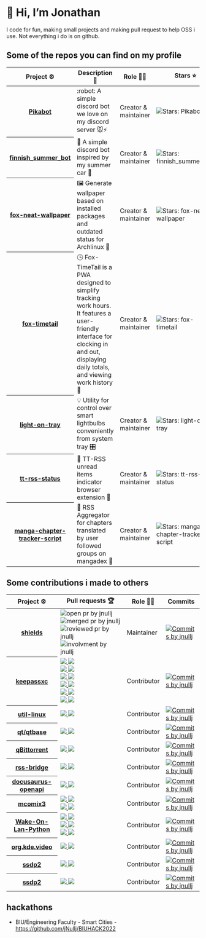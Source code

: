 # 👋 Hi, I’m Jonathan

I code for fun, making small projects and making pull request to help OSS i use.
Not everything i do is on github.

## Some of the repos you can find on my profile
<table width="100%">
	<thead>
		<th span="col">Project ⚙️</th>
		<th span="col">Description 📝</th>
		<th span="col">Role 👷‍♂️</th>
		<th span="col">Stars ⭐</th>
	</thead>
	<tbody>
		<tr>
			<th span="row"><a href="https://github.com/jNullj/Pikabot">Pikabot</a></th>
			<td>:robot: A simple discord bot we love on my discord server 🐭⚡</td>
			<td>Creator & maintainer</td>
			<td><img alt="Stars: Pikabot" src="https://img.shields.io/github/stars/jNullj/Pikabot" /></td>
		</tr>
		<tr>
			<th span="row"><a href="https://github.com/jNullj/finnish_summer_bot">finnish_summer_bot</a></th>
			<td> 🤖 A simple discord bot inspired by my summer car 🚙</td>
			<td>Creator & maintainer</td>
			<td><img alt="Stars: finnish_summer_bot" src="https://img.shields.io/github/stars/jNullj/finnish_summer_bot" /></td>
		</tr>
    <tr>
			<th span="row"><a href="https://github.com/jNullj/fox-neat-wallpaper">fox-neat-wallpaper</a></th>
			<td> 🖼️ Generate wallpaper based on installed packages and outdated status for Archlinux 🐧 </td>
			<td>Creator & maintainer</td>
			<td><img alt="Stars: fox-neat-wallpaper" src="https://img.shields.io/github/stars/jNullj/fox-neat-wallpaper" /></td>
		</tr>
		<tr>
			<th span="row"><a href="https://github.com/jNullj/fox-timetail">fox-timetail</a></th>
			<td> 🕒 Fox-TimeTail is a PWA designed to simplify tracking work hours. It features a user-friendly interface for clocking in and out, displaying daily totals, and viewing work history 🦊 </td>
			<td>Creator & maintainer</td>
			<td><img alt="Stars: fox-timetail" src="https://img.shields.io/github/stars/jNullj/fox-timetail" /></td>
		</tr>
		<tr>
			<th span="row"><a href="https://github.com/jNullj/light-on-tray">light-on-tray</a></th>
			<td> 💡 Utility for control over smart lightbulbs conveniently from system tray 🎛️ </td>
			<td>Creator & maintainer</td>
			<td><img alt="Stars: light-on-tray" src="https://img.shields.io/github/stars/jNullj/light-on-tray" /></td>
		</tr>
		    <tr>
			<th span="row"><a href="https://github.com/jNullj/tt-rss-status">tt-rss-status</a></th>
			<td> 📰 TT-RSS unread items indicator browser extension 🔌 </td>
			<td>Creator & maintainer</td>
			<td><img alt="Stars: tt-rss-status" src="https://img.shields.io/github/stars/jNullj/tt-rss-status" /></td>
		</tr>
    <tr>
			<th span="row"><a href="https://github.com/jNullj/manga-chapter-tracker-script">manga-chapter-tracker-script</a></th>
			<td> 📰 RSS Aggregator for chapters translated by user followed groups on mangadex 🗾 </td>
			<td>Creator & maintainer</td>
			<td><img alt="Stars: manga-chapter-tracker-script" src="https://img.shields.io/github/stars/jNullj/manga-chapter-tracker-script" /></td>
		</tr>
	</tbody>
</table>

## Some contributions i made to others
<table width="100%">
	<thead>
		<th span="col">Project ⚙️</th>
		<th span="col">Pull requests 🏆</th>
		<th span="col">Role 👷‍♂️</th>
		<th span="col">Commits</th>
	</thead>
	<tbody>
		<tr>
			<th span="row"><a href="https://github.com/badges/shields">shields</a></th>
			<td>
				<img alt="open pr by jnullj" src="https://img.shields.io/github/issues-search?query=repo%3Abadges%2Fshields%20is%3Aopen%20is%3Apr%20author%3Ajnullj%20&label=open%20pr%20by%20jnullj&color=green">
				<img alt="merged pr by jnullj" src="https://img.shields.io/github/issues-search?query=repo%3Abadges%2Fshields%20is%3Apr%20author%3Ajnullj%20is%3Amerged&label=merged%20pr%20by%20jnullj&color=purple">
				<img alt="reviewed pr by jnullj" src="https://img.shields.io/github/issues-search?query=repo%3Abadges%2Fshields%20is%3Apr%20reviewed-by%3Ajnullj%20-author%3Ajnullj&label=pr%20reviewed%20by%20jnullj">
				<img alt="involvment by jnullj" src="https://img.shields.io/github/issues-search?query=repo%3Abadges%2Fshields%20involves%3Ajnullj&label=involvment%20by%20jnullj">
			</td>
			<td>Maintainer</td>
			<td><a href="https://github.com/badges/shields/commits?author=jnullj"><img alt="Commits by jnullj" src="https://img.shields.io/github/commit-activity/t/badges/shields?authorFilter=jnullj" /></a></td>
		</tr>
		<tr>
			<th span="row"><a href="https://github.com/keepassxreboot/keepassxc">keepassxc</a></th>
			<td>
				<a href="https://github.com/keepassxreboot/keepassxc/pull/8782">
					<img src="https://img.shields.io/github/pulls/detail/state/keepassxreboot/keepassxc/8782">
					<img src="https://img.shields.io/github/pulls/detail/title/keepassxreboot/keepassxc/8782?label=">
				</a><br>
				<a href="https://github.com/keepassxreboot/keepassxc/pull/9101">
					<img src="https://img.shields.io/github/pulls/detail/state/keepassxreboot/keepassxc/9101">
					<img src="https://img.shields.io/github/pulls/detail/title/keepassxreboot/keepassxc/9101?label=">
				</a><br>
				<a href="https://github.com/keepassxreboot/keepassxc/pull/9162">
					<img src="https://img.shields.io/github/pulls/detail/state/keepassxreboot/keepassxc/9162">
					<img src="https://img.shields.io/github/pulls/detail/title/keepassxreboot/keepassxc/9162?label=">
				</a><br>
				<a href="https://github.com/keepassxreboot/keepassxc/pull/9100">
					<img src="https://img.shields.io/github/pulls/detail/state/keepassxreboot/keepassxc/9100">
					<img src="https://img.shields.io/github/pulls/detail/title/keepassxreboot/keepassxc/9100?label=">
				</a><br>
				<a href="https://github.com/keepassxreboot/keepassxc/pull/9176">
					<img src="https://img.shields.io/github/pulls/detail/state/keepassxreboot/keepassxc/9176">
					<img src="https://img.shields.io/github/pulls/detail/title/keepassxreboot/keepassxc/9176?label=">
				</a><br>
				<a href="https://github.com/keepassxreboot/keepassxc/pull/9755">
					<img src="https://img.shields.io/github/pulls/detail/state/keepassxreboot/keepassxc/9755">
					<img src="https://img.shields.io/github/pulls/detail/title/keepassxreboot/keepassxc/9755?label=">
				</a><br>
			</td>
			<td>Contributor</td>
			<td><a href="https://github.com/keepassxreboot/keepassxc/commits?author=jnullj"><img alt="Commits by jnullj" src="https://img.shields.io/github/commit-activity/t/keepassxreboot/keepassxc?authorFilter=jnullj" /></a></td>
		</tr>
		<tr>
			<th span="row"><a href="https://github.com/util-linux/util-linux">util-linux</a></th>
			<td>
				<a href="https://github.com/util-linux/util-linux/pull/3015">
					<img src="https://img.shields.io/github/pulls/detail/state/util-linux/util-linux/3015">
					<img src="https://img.shields.io/github/pulls/detail/title/util-linux/util-linux/3015?label=">
				</a><br>
			</td>
			<td>Contributor</td>
			<td><a href="https://github.com/util-linux/util-linux/commits?author=jnullj"><img alt="Commits by jnullj" src="https://img.shields.io/github/commit-activity/t/util-linux/util-linux?authorFilter=jnullj" /></a></td>
		</tr>
		<tr>
			<th span="row"><a href="https://github.com/qt/qtbase">qt/qtbase</a></th>
			<td>
				<a href="https://codereview.qt-project.org/c/qt/qtbase/+/499609">
					<img src="https://img.shields.io/gerrit/499609?baseUrl=https%3A%2F%2Fcodereview.qt-project.org">
					<img src="https://img.shields.io/badge/Add%20StateLocation%20%26%20GenericStateLocation%20to%20StandardLocation-blue">
				</a><br>
			</td>
			<td>Contributor</td>
			<td><a href="https://github.com/qt/qtbase/commits?author=jnullj"><img alt="Commits by jnullj" src="https://img.shields.io/github/commit-activity/t/qt/qtbase?authorFilter=jnullj" /></a></td>
		</tr>
		<tr>
			<th span="row"><a href="https://github.com/qbittorrent/qBittorrent/">qBittorrent</a></th>
			<td>
				<a href="https://github.com/qbittorrent/qBittorrent/pull/19801">
					<img src="https://img.shields.io/github/pulls/detail/state/qbittorrent/qBittorrent/19801">
					<img src="https://img.shields.io/github/pulls/detail/title/qbittorrent/qBittorrent/19801?label=">
				</a><br>
			</td>
			<td>Contributor</td>
			<td><a href="https://github.com/qbittorrent/qBittorrent/commits?author=jnullj"><img alt="Commits by jnullj" src="https://img.shields.io/github/commit-activity/t/qbittorrent/qBittorrent?authorFilter=jnullj" /></a></td>
		</tr>
		<tr>
			<th span="row"><a href="https://github.com/RSS-Bridge/rss-bridge">rss-bridge</a></th>
			<td>
				<a href="https://github.com/RSS-Bridge/rss-bridge/pull/2417">
					<img src="https://img.shields.io/github/pulls/detail/state/RSS-Bridge/rss-bridge/2417">
					<img src="https://img.shields.io/github/pulls/detail/title/RSS-Bridge/rss-bridge/2417?label=">
				</a><br>
			</td>
			<td>Contributor</td>
			<td><a href="https://github.com/RSS-Bridge/rss-bridge/commits?author=jnullj"><img alt="Commits by jnullj" src="https://img.shields.io/github/commit-activity/t/RSS-Bridge/rss-bridge?authorFilter=jnullj" /></a></td>
		</tr>
		<tr>
			<th span="row"><a href="https://github.com/cloud-annotations/docusaurus-openapi">docusaurus-openapi</a></th>
			<td>
				<a href="https://github.com/cloud-annotations/docusaurus-openapi/pull/261">
					<img src="https://img.shields.io/github/pulls/detail/state/cloud-annotations/docusaurus-openapi/261">
					<img src="https://img.shields.io/github/pulls/detail/title/cloud-annotations/docusaurus-openapi/261?label=">
				</a><br>
			</td>
			<td>Contributor</td>
			<td><a href="https://github.com/cloud-annotations/docusaurus-openapi/commits?author=jnullj"><img alt="Commits by jnullj" src="https://img.shields.io/github/commit-activity/t/cloud-annotations/docusaurus-openapi?authorFilter=jnullj" /></a></td>
		</tr>
		<tr>
			<th span="row"><a href="https://github.com/multiSnow/mcomix3">mcomix3</a></th>
			<td>
				<a href="https://github.com/multiSnow/mcomix3/pull/132">
					<img src="https://img.shields.io/github/pulls/detail/state/multiSnow/mcomix3/132">
					<img src="https://img.shields.io/github/pulls/detail/title/multiSnow/mcomix3/132?label=">
				</a><br>
				<a href="https://github.com/multiSnow/mcomix3/pull/136">
					<img src="https://img.shields.io/github/pulls/detail/state/multiSnow/mcomix3/136">
					<img src="https://img.shields.io/github/pulls/detail/title/multiSnow/mcomix3/136?label=">
				</a><br>
			</td>
			<td>Contributor</td>
			<td><a href="https://github.com/multiSnow/mcomix3/commits?author=jnullj"><img alt="Commits by jnullj" src="https://img.shields.io/github/commit-activity/t/multiSnow/mcomix3?authorFilter=jnullj" /></a></td>
		</tr>
		<tr>
			<th span="row"><a href="https://github.com/bentasker/Wake-On-Lan-Python">Wake-On-Lan-Python</a></th>
			<td>
				<a href="https://github.com/bentasker/Wake-On-Lan-Python/pull/2">
					<img src="https://img.shields.io/github/pulls/detail/state/bentasker/Wake-On-Lan-Python/2">
					<img src="https://img.shields.io/github/pulls/detail/title/bentasker/Wake-On-Lan-Python/2?label=">
				</a><br>
				<a href="https://github.com/bentasker/Wake-On-Lan-Python/pull/3">
					<img src="https://img.shields.io/github/pulls/detail/state/bentasker/Wake-On-Lan-Python/3">
					<img src="https://img.shields.io/github/pulls/detail/title/bentasker/Wake-On-Lan-Python/3?label=">
				</a><br>
				<a href="https://github.com/bentasker/Wake-On-Lan-Python/pull/10">
					<img src="https://img.shields.io/github/pulls/detail/state/bentasker/Wake-On-Lan-Python/10">
					<img src="https://img.shields.io/github/pulls/detail/title/bentasker/Wake-On-Lan-Python/10?label=">
				</a><br>
			</td>
			<td>Contributor</td>
			<td><a href="https://github.com/bentasker/Wake-On-Lan-Python/commits?author=jnullj"><img alt="Commits by jnullj" src="https://img.shields.io/github/commit-activity/t/bentasker/Wake-On-Lan-Python?authorFilter=jnullj" /></a></td>
		</tr>
		<tr>
			<th span="row"><a href="https://github.com/halverneus/org.kde.video">org.kde.video</a></th>
			<td>
				<a href="https://github.com/halverneus/org.kde.video/pull/4">
					<img src="https://img.shields.io/github/pulls/detail/state/halverneus/org.kde.video/4">
					<img src="https://img.shields.io/github/pulls/detail/title/halverneus/org.kde.video/4?label=">
				</a><br>
			</td>
			<td>Contributor</td>
			<td><a href="https://github.com/halverneus/org.kde.video/commits?author=jnullj"><img alt="Commits by jnullj" src="https://img.shields.io/github/commit-activity/t/halverneus/org.kde.video?authorFilter=jnullj" /></a></td>
		</tr>
		<tr>
			<th span="row"><a href="https://github.com/song940/node-ssdp">ssdp2</a></th>
			<td>
				<a href="https://github.com/song940/node-ssdp/pull/2">
					<img src="https://img.shields.io/github/pulls/detail/state/song940/node-ssdp/2">
					<img src="https://img.shields.io/github/pulls/detail/title/song940/node-ssdp/2?label=">
				</a><br>
			</td>
			<td>Contributor</td>
			<td><a href="https://github.com/song940/node-ssdp/commits?author=jnullj"><img alt="Commits by jnullj" src="https://img.shields.io/github/commit-activity/t/song940/node-ssdp?authorFilter=jnullj" /></a></td>
		</tr>
		<tr>
			<th span="row"><a href="https://github.com/song940/node-yeelight">ssdp2</a></th>
			<td>
				<a href="https://github.com/song940/node-yeelight/pull/20">
					<img src="https://img.shields.io/github/pulls/detail/state/song940/node-yeelight/20">
					<img src="https://img.shields.io/github/pulls/detail/title/song940/node-yeelight/20?label=">
				</a><br>
			</td>
			<td>Contributor</td>
			<td><a href="https://github.com/song940/node-yeelighto/commits?author=jnullj"><img alt="Commits by jnullj" src="https://img.shields.io/github/commit-activity/t/song940/node-yeelight?authorFilter=jnullj" /></a></td>
		</tr>
	</tbody>
</table>

## hackathons
- BIU/Engineering Faculty - Smart Cities - https://github.com/jNullj/BIUHACK2022
